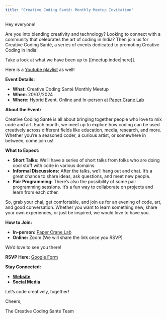 ```yaml
---
title: "Creative Coding Santé: Monthly Meetup Invitation"
---
```


Hey everyone!

Are you into blending creativity and technology? Looking to connect with a community that celebrates the art of coding in India? Then join us for Creative Coding Santé, a series of events dedicated to promoting Creative Coding in India!

Take a look at what we have been up to [[meetup index|here]].

Here is a [Youtube playlist](https://www.youtube.com/playlist?list=PLCjehBF0qtwqpFIuWvtJK4tBw2SXU4IWH) as well! 

**Event Details:**

- **What:** Creative Coding Santé Monthly Meetup
- **When:** 20/07/2024 
- **Where:** Hybrid Event. Online and In-person at [Paper Crane Lab](https://www.instagram.com/papercranelab/)

**About the Event:**

Creative Coding Santé is all about bringing together people who love to mix code and art. Each month, we meet up to explore how coding can be used creatively across different fields like education, media, research, and more. Whether you’re a seasoned coder, a curious artist, or somewhere in between, come join us!

**What to Expect:**

- **Short Talks:** We’ll have a series of short talks from folks who are doing cool stuff with code in various domains.
- **Informal Discussions:** After the talks, we’ll hang out and chat. It’s a great chance to share ideas, ask questions, and meet new people.
- **Pair Programming:** There’s also the possibility of some pair programming sessions. It’s a fun way to collaborate on projects and learn from each other.

So, grab your chai, get comfortable, and join us for an evening of code, art, and good conversation. Whether you want to learn something new, share your own experiences, or just be inspired, we would love to have you.

**How to Join:**

- **In-person:** [Paper Crane Lab](https://maps.app.goo.gl/cBWqxc4r6v9GUuvMA)
- **Online:** Zoom (We will share the link once you RSVP)

We’d love to see you there!

**RSVP Here:** [Google Form](https://bit.ly/ccsante-rsvp)

**Stay Connected:**

- [**Website**](https://ccsante.in)
- [**Social Media**](https://www.instagram.com/ccsantein/)

Let’s code creatively, together!

Cheers,

The Creative Coding Santé Team
